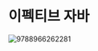 # 이펙티브 자바
![9788966262281](https://github.com/JIN071217/Dev_Reading_Growth/assets/141616658/e5ec841a-7146-4e3f-8732-1468c4d4452b)
